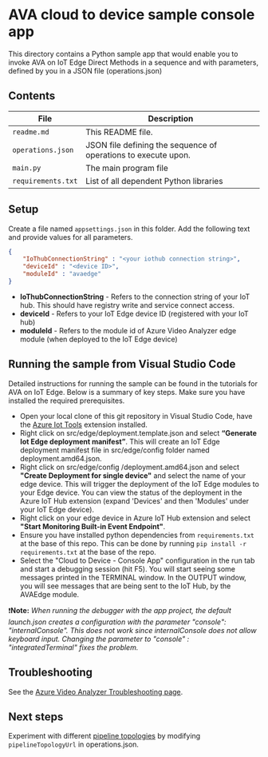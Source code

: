 # AVA cloud to device sample console app

This directory contains a Python sample app that would enable you to invoke AVA on IoT Edge Direct Methods in a sequence and with parameters, defined by you in a JSON file (operations.json)

## Contents

| File             | Description                                                   |
|-------------------------|---------------------------------------------------------------|
| `readme.md`             | This README file.                                             |
| `operations.json`       | JSON file defining the sequence of operations to execute upon.|
| `main.py`               | The main program file                                         |
| `requirements.txt`      | List of all dependent Python libraries                        |


## Setup

Create a file named `appsettings.json` in this folder. Add the following text and provide values for all parameters.

```JSON
{
    "IoThubConnectionString" : "<your iothub connection string>",
    "deviceId" : "<device ID>",
    "moduleId" : "avaedge"
}
```

* **IoThubConnectionString** - Refers to the connection string of your IoT hub. This should have registry write and service connect access.
* **deviceId** - Refers to your IoT Edge device ID (registered with your IoT hub)
* **moduleId** - Refers to the module id of Azure Video Analyzer edge module (when deployed to the IoT Edge device)

## Running the sample from Visual Studio Code

Detailed instructions for running the sample can be found in the tutorials for AVA on IoT Edge. Below is a summary of key steps. Make sure you have installed the required prerequisites.

* Open your local clone of this git repository in Visual Studio Code, have the [Azure Iot Tools](https://marketplace.visualstudio.com/items?itemName=vsciot-vscode.azure-iot-tools) extension installed. 
* Right click on src/edge/deployment.template.json and select **“Generate Iot Edge deployment manifest”**. This will create an IoT Edge deployment manifest file in src/edge/config folder named deployment.amd64.json.
* Right click on src/edge/config /deployment.amd64.json and select **"Create Deployment for single device"** and select the name of your edge device. This will trigger the deployment of the IoT Edge modules to your Edge device. You can view the status of the deployment in the Azure IoT Hub extension (expand 'Devices' and then 'Modules' under your IoT Edge device).
* Right click on your edge device in Azure IoT Hub extension and select **"Start Monitoring Built-in Event Endpoint"**.
* Ensure you have installed python dependencies from `requirements.txt` at the base of this repo. This can be done by running `pip install -r requirements.txt` at the base of the repo.
* Select the "Cloud to Device - Console App" configuration in the run tab and start a debugging session (hit F5). You will start seeing some messages printed in the TERMINAL window. In the OUTPUT window, you will see messages that are being sent to the IoT Hub, by the AVAEdge module.

❗**Note:** *When running the debugger with the app project, the default launch.json creates a configuration with the parameter "console": "internalConsole". This does not work since internalConsole does not allow keyboard input. Changing the parameter to "console" : "integratedTerminal" fixes the problem.*

## Troubleshooting

See the [Azure Video Analyzer Troubleshooting page](https://docs.microsoft.com/azure/azure-video-analyzer/video-analyzer-docs/troubleshoot.md).

## Next steps

Experiment with different [pipeline topologies](https://docs.microsoft.com/azure/azure-video-analyzer/video-analyzer-docs/pipeline) by modifying `pipelineTopologyUrl` in operations.json.

